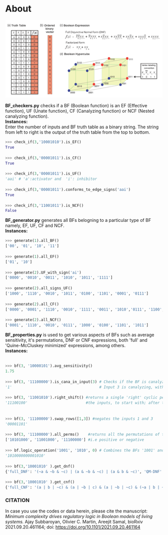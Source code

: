 # About
<img src="repr_BFs.png">

<b>BF_checkers.py</b> checks if a BF (Boolean function) is an EF (Effective function), UF (Unate function), CF (Canalyzing function) or NCF (Nested canalyzing function).<br/>
<b>Instances:</b><br/>
Enter the number of inputs and BF truth table as a binary string. The string from left to right is the output of the truth table from the top to bottom.

```python
>>> check_if(3,'10001010').is_EF()
True

>>> check_if(3,'00001011').is_CF()
True

>>> check_if(3,'00001011').is_UF()
'aai' # 'a':activator and  'i': inhibitor

>>> check_if(3,'00001011').conforms_to_edge_signs('aai')
True

>>> check_if(3,'11001011').is_NCF()
False
```

<b>BF_generator.py</b> generates all BFs belogning to a particular type of BF namely, EF, UF, CF and NCF.<br/>
<b>Instances:</b><br/>

```python
>>> generate(1).all_BF()
['00', '01', '10', '11']

>>> generate(1).all_EF()
['01', '10']

>>> generate(2).UF_with_sign('ai')
['0000', '0010', '0011', '1010', '1011', '1111']

>>> generate(2).all_signs_UF()
['1000', '1110', '0010', '1011', '0100', '1101', '0001', '0111']

>>> generate(2).all_CF()
['0000', '0001', '1110', '0010', '1111', '0011', '1010','0111', '1100', '1000', '0100', '1101', '1011', '0101']

>>> generate(2).all_NCF()
['0001', '1110', '0010', '0111', '1000', '0100', '1101', '1011']
```

<b>BF_properties.py</b> is used to get various aspects of BFs such as average sensitivity, it's permutations, DNF or CNF expressions, both 'full' and 'Quine-McCluskey minimized' expressions, among others.<br/>
<b>Instances:</b><br/>
```python

>>> bf(3, '10000101').avg_sensitivity() 
1.75

>>> bf(3, '11100000').is_cana_in_input(3) # Checks if the BF is canalyzing in input '3'.
'1'                                       # Input 3 is canalyzing, with the canalyzing input value equal to '1'

>>> bf(3, '11001010').right_shift() #returns a single 'right' cyclic permutation of the truth table (if 3,2,1 is the order of
'11100100'                          #the inputs, to start with; after the operation 1,3,2 will be the order of the inputs)


>>> bf(3, '11100000').swap_rows([1,3]) #negates the inputs 1 and 3
'00001101'

>>> bf(3, '11100000').all_perms()    #returns all the permutations of the BF given that all inputs have same sign 
['10101000', '11001000', '11100000'] #i.e positive or negative

>>> bf.logic_operation('1001', '1010', 0) # Combines the BFs '1001' and '1010' with the '0' (AND) operator
'1010000000001010'

>>> bf(3,'10001010' ).get_dnf()
{'full_DNF': '(~a & ~b & ~c) | (a & ~b & ~c) | (a & b & ~c)', 'QM-DNF': (a & ~c) | (~b & ~c)}

>>> bf(3,'10001010' ).get_cnf()
{'full_CNF': '(a | b | ~c) & (a | ~b | c) & (a | ~b | ~c) & (~a | b | ~c) & (~a | ~b | ~c)', 'QM-CNF': ~c & (a | ~b)}
```

### CITATION
In case you use the codes or data herein, please cite the manuscript:<br/>
*Minimum complexity drives regulatory logic in Boolean models of living systems.* Ajay Subbaroyan, Olivier C. Martin, Areejit Samal, bioRxiv 2021.09.20.461164; doi: https://doi.org/10.1101/2021.09.20.461164

